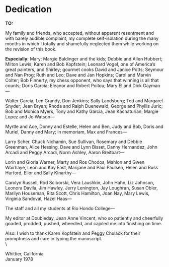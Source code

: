# Dedication

**TO:**

My family and friends, who accepted, without apparent resentment and with barely audible complaint, my complete self-isolation during the many months in which I totally and shamefully neglected them while working on the revision of this book.

**Especially:** Mary; Margie Baldinger and the kids; Debbie and Allen Hubbert; Milton Lewis; Karen and Bob Kopfstein; Leonard Vogel, one of America’s great painters, and Shirley; gourmet cooks David and Janice Potts; Seymour and Nan Prog; Ruth and Leo; Dave and Jan Hopkins; Carol and Marvin Colter; Bob Finnerty, my chess opponent, who says that winning is all that counts; Doris Garcia; Eleanor and Robert Poitou; Mary El and Dick Gayman—

Walter Garcia, Len Grandy, Don Jenkins; Sally Landsburg; Ted and Margaret Snyder; Jean Bryan; Rhoda and Ralph Duenewald; George and Phyllis Juric; Bob and Monica Myers, Tony and Kathy Garcia, Jean Kachaturian; Margie Lopez and Jo Watson—

Myrtle and Ace, Donny and Estelle, Helen and Ben, Judy and Bob, Doris and Muriel, Danny and Mary; in memoriam, Max and Frances—

Larry Scher, Chuck Nichamin, Sue Sullivan, Rosemary and Debbie Greenman, Alice Hessing, Dave and Lynn Bisset, Danny Hernandez, John Arcadi and Peggy Arcadi, Norm Ashley, Aaron Breitbart—

Lorin and Gloria Warner, Marty and Ros Chodos, Mahlon and Gwen Woirhaye, Leon and Kay East, Marijane and Paul Paulsen, Helen and Russ Hurford, Elior and Sally Kinarthy—

Carolyn Russell, Rod Sciborski, Vera Laushkin, John Hahn, Liz Johnson, Leonora Davila, Jim Hawley, Jerry Lenington, Jay Loughran, Susan Obler, Marilyn Houseman, Rita Scott, Chris Hamilton, Joan Nay, Mary Lewis, Virginia Sandoval, Hazel Haas—

The staff and all my students at Rio Hondo College—

My editor at Doubleday, Jean Anne Vincent, who so patiently and cheerfully goaded, prodded, pushed, wheedled, and cajoled me into finishing on time.

Also: I wish to thank Karen Kopfstein and Peggy Chulack for their promptness and care in typing the manuscript.\
\


Whittier, California\
January 1978
